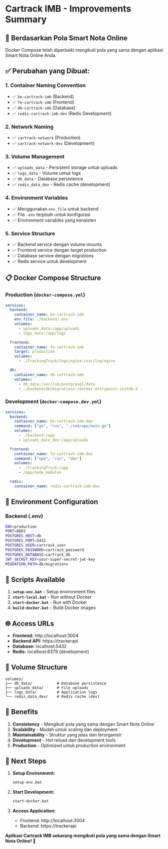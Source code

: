# Cartrack IMB - Improvements Summary

## 🎯 **Berdasarkan Pola Smart Nota Online**

Docker Compose telah diperbaiki mengikuti pola yang sama dengan aplikasi Smart Nota Online Anda.

## ✅ **Perubahan yang Dibuat:**

### 1. **Container Naming Convention**
- ✅ `be-cartrack-imb` (Backend)
- ✅ `fe-cartrack-imb` (Frontend)
- ✅ `db-cartrack-imb` (Database)
- ✅ `redis-cartrack-imb-dev` (Redis Development)

### 2. **Network Naming**
- ✅ `cartrack-network` (Production)
- ✅ `cartrack-network-dev` (Development)

### 3. **Volume Management**
- ✅ `uploads_data` - Persistent storage untuk uploads
- ✅ `logs_data` - Volume untuk logs
- ✅ `db_data` - Database persistence
- ✅ `redis_data_dev` - Redis cache (development)

### 4. **Environment Variables**
- ✅ Menggunakan `env_file` untuk backend
- ✅ File `.env` terpisah untuk konfigurasi
- ✅ Environment variables yang konsisten

### 5. **Service Structure**
- ✅ Backend service dengan volume mounts
- ✅ Frontend service dengan target production
- ✅ Database service dengan migrations
- ✅ Redis service untuk development

## 📋 **Docker Compose Structure**

### Production (`docker-compose.yml`)
```yaml
services:
  backend:
    container_name: be-cartrack-imb
    env_file: ./backend/.env
    volumes:
      - uploads_data:/app/uploads
      - logs_data:/app/logs

  frontend:
    container_name: fe-cartrack-imb
    target: production
    volumes:
      - ./TrackingTruck/logs/nginx:/var/log/nginx

  db:
    container_name: db-cartrack-imb
    volumes:
      - db_data:/var/lib/postgresql/data
      - ./backend/db/migrations:/docker-entrypoint-initdb.d
```

### Development (`docker-compose.dev.yml`)
```yaml
services:
  backend:
    container_name: be-cartrack-imb-dev
    command: ["go", "run", "./cmd/app/main.go"]
    volumes:
      - ./backend:/app
      - uploads_data_dev:/app/uploads

  frontend:
    container_name: fe-cartrack-imb-dev
    command: ["npm", "run", "dev"]
    volumes:
      - ./TrackingTruck:/app
      - /app/node_modules

  redis:
    container_name: redis-cartrack-imb-dev
```

## 🔧 **Environment Configuration**

### Backend (.env)
```bash
ENV=production
PORT=8003
POSTGRES_HOST=db
POSTGRES_PORT=5432
POSTGRES_USER=cartrack_user
POSTGRES_PASSWORD=cartrack_password
POSTGRES_DATABASE=cartrack_db
JWT_SECRET_KEY=your-super-secret-jwt-key
MIGRATION_PATH=db/migrations
```

## 🚀 **Scripts Available**

1. **`setup-env.bat`** - Setup environment files
2. **`start-local.bat`** - Run without Docker
3. **`start-docker.bat`** - Run with Docker
4. **`build-docker.bat`** - Build Docker images

## 🌐 **Access URLs**

- **Frontend:** http://localhost:3004
- **Backend API:** https://trackerapi
- **Database:** localhost:5432
- **Redis:** localhost:6379 (development)

## 📁 **Volume Structure**

```
volumes/
├── db_data/           # Database persistence
├── uploads_data/      # File uploads
├── logs_data/         # Application logs
└── redis_data_dev/    # Redis cache (dev)
```

## 🎉 **Benefits**

1. **Consistency** - Mengikuti pola yang sama dengan Smart Nota Online
2. **Scalability** - Mudah untuk scaling dan deployment
3. **Maintainability** - Struktur yang jelas dan terorganisir
4. **Development** - Hot reload dan development tools
5. **Production** - Optimized untuk production environment

## 🎯 **Next Steps**

1. **Setup Environment:**
   ```bash
   setup-env.bat
   ```

2. **Start Development:**
   ```bash
   start-docker.bat
   ```

3. **Access Application:**
   - Frontend: http://localhost:3004
   - Backend: https://trackerapi

**Aplikasi Cartrack IMB sekarang mengikuti pola yang sama dengan Smart Nota Online! 🚀**
